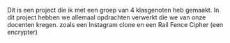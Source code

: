 Dit is een project die ik met een groep van 4 klasgenoten heb gemaakt. In dit project hebben we allemaal opdrachten verwerkt die we van onze docenten kregen.
zoals een Instagram clone en een Rail Fence Cipher (een encrypter)
